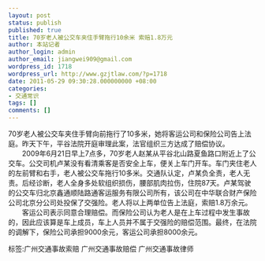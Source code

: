 ```yaml
---
layout: post
status: publish
published: true
title: 70岁老人被公交车夹住手臂拖行10余米 索赔1.8万元
author: 本站记者
author_login: admin
author_email: jiangwei909@gmail.com
wordpress_id: 1718
wordpress_url: http://www.gzjtlaw.com/?p=1718
date: 2011-05-29 09:30:28.000000000 +08:00
categories:
- 交通常识
tags: []
comments: []
---
```

 70岁老人被公交车夹住手臂向前拖行了10多米，她将客运公司和保险公司告上法庭。昨天下午，平谷法院开庭审理此案，法官组织三方达成了赔偿协议。 　　2009年6月21日早上7点多，70岁老人赵某从平谷北山路夏鱼路口附近上了公交车。公交司机卢某没有看清乘客是否安全上车，便关上车门开车。车门夹住老人的左前臂和右手，老人被公交车拖行10多米。交通队认定，卢某负全责，老人无责。后经诊断，老人全身多处软组织损伤，腰部肌肉拉伤，住院87天。卢某驾驶的公交车归北京鑫通顺陆路通客运服务有限公司所有，该公司在中华联合财产保险公司北京分公司处投保了交强险。老人将以上两单位告上法庭，索赔1.8万余元。 　　客运公司表示同意合理赔偿。而保险公司认为老人是在上车过程中发生事故的，因此应该算是车上成员，车上人员并不属于交强险的赔偿范围。最终，在法院的调解下，保险公司承担9000余元，客运公司承担8000余元。标签:广州交通事故索赔 广州交通事故赔偿 广州交通事故律师
